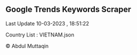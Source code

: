 

## Google Trends Keywords Scraper 
 
Last Update 10-03-2023 , 18:51:22

Country List :
VIETNAM.json



© Abdul Muttaqin 
